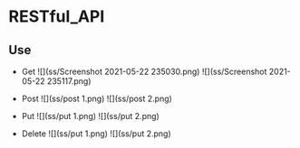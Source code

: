 # RESTful_API


## Use

- Get
![](ss/Screenshot 2021-05-22 235030.png)
![](ss/Screenshot 2021-05-22 235117.png)


- Post
![](ss/post 1.png)
![](ss/post 2.png)



- Put 
![](ss/put 1.png)
![](ss/put 2.png)


- Delete
![](ss/put 1.png)
![](ss/put 2.png)
